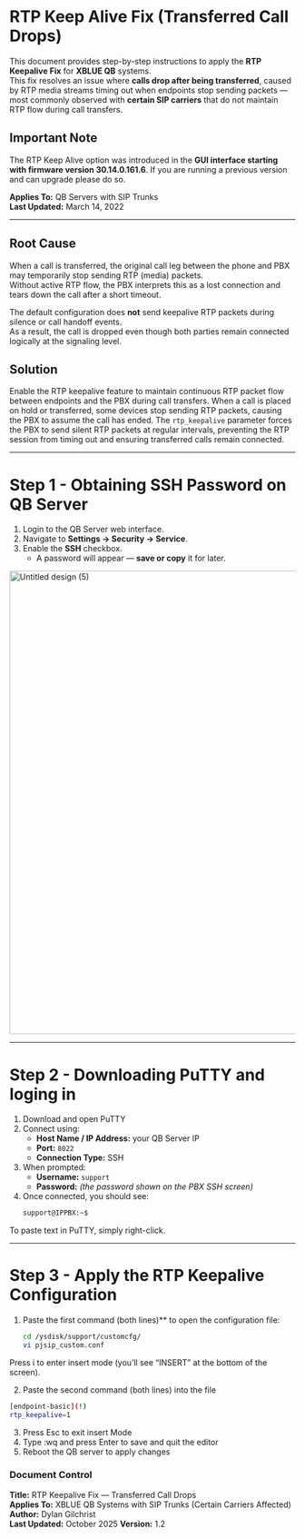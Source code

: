 # RTP Keep Alive Fix (Transferred Call Drops)

This document provides step-by-step instructions to apply the **RTP Keepalive Fix** for **XBLUE QB** systems.  
This fix resolves an issue where **calls drop after being transferred**, caused by RTP media streams timing out when endpoints stop sending packets — most commonly observed with **certain SIP carriers** that do not maintain RTP flow during call transfers.

## Important Note
The RTP Keep Alive option was introduced in the **GUI interface starting with firmware version 30.14.0.161.6**. 
If you are running a previous version and can upgrade please do so.

**Applies To:** QB Servers with SIP Trunks  
**Last Updated:** March 14, 2022  

---
## Root Cause
When a call is transferred, the original call leg between the phone and PBX may temporarily stop sending RTP (media) packets.  
Without active RTP flow, the PBX interprets this as a lost connection and tears down the call after a short timeout.  

The default configuration does **not** send keepalive RTP packets during silence or call handoff events.  
As a result, the call is dropped even though both parties remain connected logically at the signaling level.  

## Solution 
Enable the RTP keepalive feature to maintain continuous RTP packet flow between endpoints and the PBX during call transfers. When a call is placed on hold or transferred, some devices stop sending RTP packets, causing the PBX to assume the call has ended. The `rtp_keepalive` parameter forces the PBX to send silent RTP packets at regular intervals, preventing the RTP session from timing out and ensuring transferred calls remain connected.

---

# Step 1 - Obtaining SSH Password on QB Server
1. Login to the QB Server web interface.  
2. Navigate to **Settings → Security → Service**.  
3. Enable the **SSH** checkbox.  
   - A password will appear — **save or copy** it for later.  
<img width="1400" height="816" alt="Untitled design (5)" src="https://github.com/user-attachments/assets/8907f372-824b-4b14-b427-f702d28e66ad" />


---

# Step 2 -  Downloading PuTTY and loging in 
1. Download and open PuTTY
2. Connect using:  
   - **Host Name / IP Address:** your QB Server IP  
   - **Port:** `8022`  
   - **Connection Type:** SSH  
3. When prompted:  
   - **Username:** `support`  
   - **Password:** *(the password shown on the PBX SSH screen)*  
4. Once connected, you should see:  
   ```bash
   support@IPPBX:~$
   ```
To paste text in PuTTY, simply right-click.

---

# Step 3 - Apply the RTP Keepalive Configuration
1. Paste the first command (both lines)** to open the configuration file:
   ```bash
   cd /ysdisk/support/customcfg/
   vi pjsip_custom.conf

Press i to enter insert mode (you’ll see “INSERT” at the bottom of the screen).

2. Paste the second command (both lines) into the file
 ```bash
[endpoint-basic](!)
rtp_keepalive=1
 ```
3. Press Esc to exit insert Mode
4. Type :wq and press Enter to save and quit the editor
5. Reboot the QB server to apply changes

### Document Control
**Title:** RTP Keepalive Fix — Transferred Call Drops  
**Applies To:** XBLUE QB Systems with SIP Trunks (Certain Carriers Affected)  
**Author:** Dylan Gilchrist  
**Last Updated:** October 2025
**Version:** 1.2
